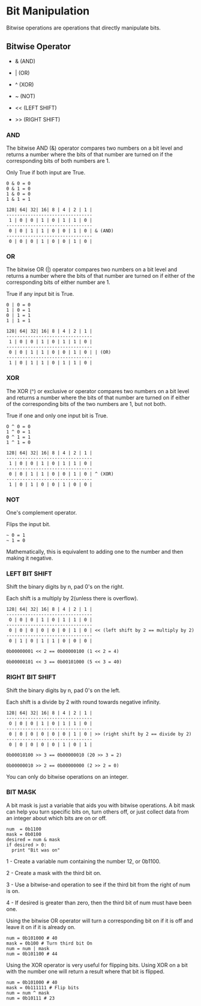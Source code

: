 # Bit Manipulation

Bitwise operations are operations that directly manipulate bits.

## Bitwise Operator

- & (AND)

- | (OR)

- ^ (XOR)

- ~ (NOT)

- << (LEFT SHIFT)

- \>> (RIGHT SHIFT)


### AND

The bitwise AND (&) operator compares two numbers on a bit level and returns a number where the bits of that number are turned on if the corresponding bits of both numbers are 1.

Only True if both input are True.

```
0 & 0 = 0
0 & 1 = 0
1 & 0 = 0
1 & 1 = 1
```

```
128| 64| 32| 16| 8 | 4 | 2 | 1 |
--------------------------------
 1 | 0 | 0 | 1 | 0 | 1 | 1 | 0 |
--------------------------------
 0 | 0 | 1 | 1 | 0 | 0 | 1 | 0 | & (AND)
--------------------------------
 0 | 0 | 0 | 1 | 0 | 0 | 1 | 0 |
 ```

### OR

The bitwise OR (|) operator compares two numbers on a bit level and returns a number where the bits of that number are turned on if either of the corresponding bits of either number are 1.

True if any input bit is True.

```
0 | 0 = 0
1 | 0 = 1
0 | 1 = 1
1 | 1 = 1
```

```
128| 64| 32| 16| 8 | 4 | 2 | 1 |
--------------------------------
 1 | 0 | 0 | 1 | 0 | 1 | 1 | 0 |
--------------------------------
 0 | 0 | 1 | 1 | 0 | 0 | 1 | 0 | | (OR)
--------------------------------
 1 | 0 | 1 | 1 | 0 | 1 | 1 | 0 |
```

### XOR

The XOR (^) or exclusive or operator compares two numbers on a bit level and returns a number where the bits of that number are turned on if either of the corresponding bits of the two numbers are 1, but not both.

True if one and only one input bit is True.

```
O ^ 0 = 0
1 ^ 0 = 1
0 ^ 1 = 1
1 ^ 1 = 0
```

```
128| 64| 32| 16| 8 | 4 | 2 | 1 |
--------------------------------
 1 | 0 | 0 | 1 | 0 | 1 | 1 | 0 |
--------------------------------
 0 | 0 | 1 | 1 | 0 | 0 | 1 | 0 | ^ (XOR)
--------------------------------
 1 | 0 | 1 | 0 | 0 | 1 | 0 | 0 |
```

### NOT

One's complement operator.

Flips the input bit.

```
~ 0 = 1
~ 1 = 0
```
Mathematically, this is equivalent to adding one to the number and then making it negative.

### LEFT BIT SHIFT

Shift the binary digits by n, pad 0's on the right.

Each shift is a multiply by 2(unless there is overflow).

```
128| 64| 32| 16| 8 | 4 | 2 | 1 |
--------------------------------
 O | 0 | 0 | 1 | 0 | 1 | 1 | 0 |
--------------------------------
 0 | 0 | 0 | 0 | 0 | 0 | 1 | 0 | << (left shift by 2 == multiply by 2)
--------------------------------
 0 | 1 | 0 | 1 | 1 | 0 | 0 | 0 |
```

```
0b00000001 << 2 == 0b00000100 (1 << 2 = 4)

0b00000101 << 3 == 0b00101000 (5 << 3 = 40)
```


### RIGHT BIT SHIFT

Shift the binary digits by n, pad 0's on the left.

Each shift is a divide by 2 with round towards negative infinity.

```
128| 64| 32| 16| 8 | 4 | 2 | 1 |
--------------------------------
 O | 0 | 0 | 1 | 0 | 1 | 1 | 0 |
--------------------------------
 0 | 0 | 0 | 0 | 0 | 0 | 1 | 0 | >> (right shift by 2 == divide by 2)
--------------------------------
 0 | 0 | 0 | 0 | 0 | 1 | 0 | 1 |
```

```
0b00010100 >> 3 == 0b00000010 (20 >> 3 = 2)

0b00000010 >> 2 == 0b00000000 (2 >> 2 = 0)
```
You can only do bitwise operations on an integer.

### BIT MASK

A bit mask is just a variable that aids you with bitwise operations. A bit mask can help you turn specific bits on, turn others off, or just collect data from an integer about which bits are on or off.

```
num  = 0b1100
mask = 0b0100
desired = num & mask
if desired > 0:
  print "Bit was on"
```


1 - Create a variable num containing the number 12, or 0b1100.

2 - Create a mask with the third bit on.

3 - Use a bitwise-and operation to see if the third bit from the right of num is on.

4 - If desired is greater than zero, then the third bit of num must have been one.



Using the bitwise OR operator will turn a corresponding bit on if it is off and leave it on if it is already on.

```
num = 0b101000 # 40
mask = 0b100 # Turn third bit On
num = num | mask
num = 0b101100 # 44
```

Using the XOR operator is very useful for flipping bits. Using XOR on a bit with the number one will return a result where that bit is flipped.


```
num = 0b101000 # 40
mask = 0b111111 # Flip bits
num = num ^ mask
num = 0b10111 # 23
```
